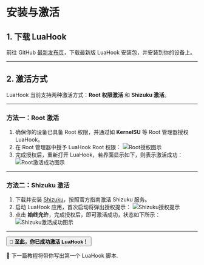 # 安装与激活

## 1. 下载 LuaHook

前往 GitHub [最新发布页](https://github.com/KuLiPai/LuaHook/releases/latest)，下载最新版 LuaHook 安装包，并安装到你的设备上。

---

## 2. 激活方式

LuaHook 当前支持两种激活方式：**Root 权限激活** 和 **Shizuku 激活**。

---

### 方法一：Root 激活

1. 确保你的设备已具备 Root 权限，并通过如 **KernelSU** 等 Root 管理器授权 LuaHook。
2. 在 Root 管理器中授予 LuaHook Root 权限：
    ![Root授权图示](/assets/914a277b9eb506345a9bb0c1b40657c1-20250601145226-uzmjxa9.jpg)
3. 完成授权后，重新打开 LuaHook，若界面显示如下，则表示激活成功：
    ![Root激活成功图示](/assets/ccd3bcdb7cd254041f2c589e1da708f8-20250601144844-5a1tywe.jpg)

---

### 方法二：Shizuku 激活

1. 下载并安装 [Shizuku](https://shizuku.rikka.app/zh-hans/)，按照官方指南激活 Shizuku 服务。
2. 启动 LuaHook 应用，首次启动将弹出授权提示：
    ![Shizuku授权提示](/assets/9b5350777372b7a5d06fa932bc22a1c7-20250601145118-yaqi83c.jpg)
3. 点击 **始终允许**，完成授权后，即可激活成功，状态如下所示：
    ![Shizuku激活成功图示](/assets/21fb5b406e901ecdef693e945173627f-20250601145156-di3euf3.jpg)

---


<button id="firework">🎉 **至此，你已成功激活 LuaHook！**</button>

📘 下一篇教程将带你写出第一个 LuaHook 脚本.
